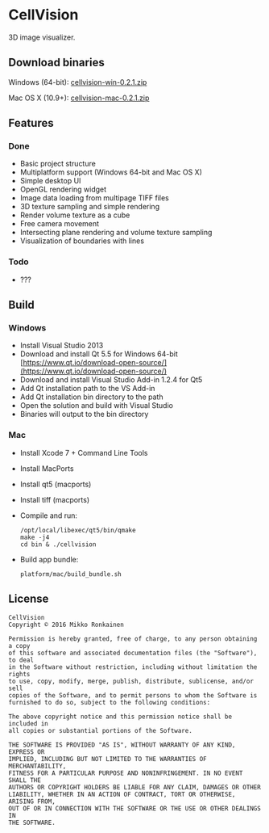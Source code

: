 # CellVision

3D image visualizer.

## Download binaries

Windows (64-bit): [cellvision-win-0.2.1.zip](https://github.com/mikoro/cellvision/releases/download/v0.2.1/cellvision-win-0.2.1.zip)

Mac OS X (10.9+): [cellvision-mac-0.2.1.zip](https://github.com/mikoro/cellvision/releases/download/v0.2.1/cellvision-mac-0.2.1.zip)

## Features

### Done

- Basic project structure
- Multiplatform support (Windows 64-bit and Mac OS X)
- Simple desktop UI
- OpenGL rendering widget
- Image data loading from multipage TIFF files
- 3D texture sampling and simple rendering
- Render volume texture as a cube
- Free camera movement
- Intersecting plane rendering and volume texture sampling
- Visualization of boundaries with lines

### Todo

- ???

## Build

### Windows

- Install Visual Studio 2013
- Download and install Qt 5.5 for Windows 64-bit [https://www.qt.io/download-open-source/](https://www.qt.io/download-open-source/)
- Download and install Visual Studio Add-in 1.2.4 for Qt5
- Add Qt installation path to the VS Add-in
- Add Qt installation bin directory to the path
- Open the solution and build with Visual Studio
- Binaries will output to the bin directory

### Mac

- Install Xcode 7 + Command Line Tools
- Install MacPorts
- Install qt5 (macports)
- Install tiff (macports)
- Compile and run:

    ```
    /opt/local/libexec/qt5/bin/qmake
	make -j4
	cd bin & ./cellvision
    ```
- Build app bundle:

    ```
    platform/mac/build_bundle.sh
    ```

## License

    CellVision
    Copyright © 2016 Mikko Ronkainen
    
    Permission is hereby granted, free of charge, to any person obtaining a copy
    of this software and associated documentation files (the "Software"), to deal
    in the Software without restriction, including without limitation the rights
    to use, copy, modify, merge, publish, distribute, sublicense, and/or sell
    copies of the Software, and to permit persons to whom the Software is
    furnished to do so, subject to the following conditions:
    
    The above copyright notice and this permission notice shall be included in
    all copies or substantial portions of the Software.
    
    THE SOFTWARE IS PROVIDED "AS IS", WITHOUT WARRANTY OF ANY KIND, EXPRESS OR
    IMPLIED, INCLUDING BUT NOT LIMITED TO THE WARRANTIES OF MERCHANTABILITY,
    FITNESS FOR A PARTICULAR PURPOSE AND NONINFRINGEMENT. IN NO EVENT SHALL THE
    AUTHORS OR COPYRIGHT HOLDERS BE LIABLE FOR ANY CLAIM, DAMAGES OR OTHER
    LIABILITY, WHETHER IN AN ACTION OF CONTRACT, TORT OR OTHERWISE, ARISING FROM,
    OUT OF OR IN CONNECTION WITH THE SOFTWARE OR THE USE OR OTHER DEALINGS IN
    THE SOFTWARE.
